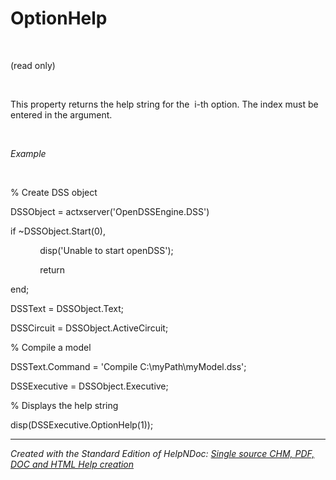 # OptionHelp

&nbsp;

(read only)

&nbsp;

This property returns the help string for the&nbsp; i-th option. The index must be entered in the argument.

&nbsp;

*Example*

&nbsp;

% Create DSS object

DSSObject = actxserver('OpenDSSEngine.DSS')

if ~DSSObject.Start(0),

&nbsp; &nbsp; &nbsp; &nbsp; &nbsp; &nbsp; disp('Unable to start openDSS');

&nbsp; &nbsp; &nbsp; &nbsp; &nbsp; &nbsp; return

end;

DSSText = DSSObject.Text;

DSSCircuit = DSSObject.ActiveCircuit;

% Compile a model &nbsp; &nbsp;

DSSText.Command = 'Compile C:\\myPath\\myModel.dss';

DSSExecutive = DSSObject.Executive;

% Displays the help string

disp(DSSExecutive.OptionHelp(1));

***
_Created with the Standard Edition of HelpNDoc: [Single source CHM, PDF, DOC and HTML Help creation](<https://www.helpndoc.com/help-authoring-tool>)_
